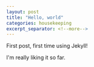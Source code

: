 ```yaml
---
layout: post
title: "Hello, world"
categories: housekeeping
excerpt_separator: <!--more-->
---
```


First post, first time using Jekyll!

I'm really liking it so far.
